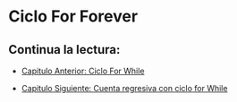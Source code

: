 # Ciclo For Forever

## Continua la lectura:
- [Capitulo Anterior: Ciclo For While](./../14_For-While)                                                                 

- [Capitulo Siguiente: Cuenta regresiva con ciclo for While](./../16_Cuenta-Regresiva)
